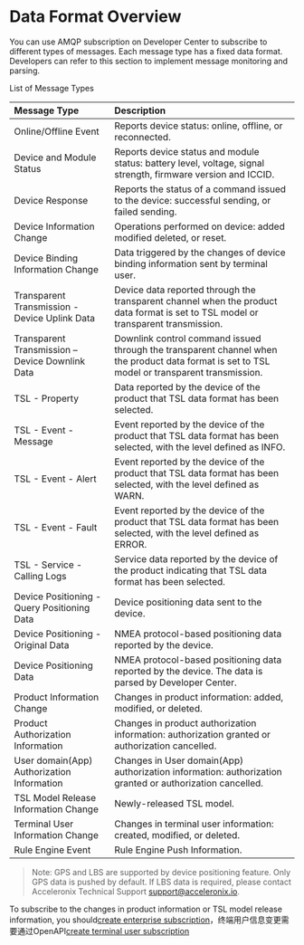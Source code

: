 # Data Format Overview

You can use AMQP subscription on Developer Center to subscribe to different types of messages. Each message type has a fixed data format. Developers can refer to this section to implement message monitoring and parsing.

List of Message Types

| Message Type                                    | Description                                                                                                                                   |
|:------------------------------------------------|:----------------------------------------------------------------------------------------------------------------------------------------------|
| Online/Offline Event                            | Reports device status: online, offline, or reconnected.                                                                                       |
| Device and Module Status                        | Reports device status and module status:  battery level, voltage, signal strength, firmware version and ICCID.                                |
| Device Response                                 | Reports the status of a command issued to the device: successful sending, or failed sending.                                                  |
| Device Information Change                       | Operations performed on device: added modified deleted, or reset.                                                                             |
| Device Binding Information Change               | Data triggered by the changes of device binding information sent by terminal user.                                                            |
| Transparent Transmission - Device Uplink Data   | Device data reported through the transparent channel when the product data format is set to TSL model or transparent transmission.            |
| Transparent Transmission – Device Downlink Data | Downlink control command issued through the transparent channel when the product data format is set to TSL model or transparent transmission. |
| TSL - Property                                  | Data reported by the device of the product that TSL data format has been selected.                                                            |
| TSL - Event - Message                           | Event reported by the device of the product that TSL data format has been selected, with the level defined as INFO.                           |
| TSL - Event - Alert                             | Event reported by the device of the product that TSL data format has been selected, with the level defined as WARN.                           |
| TSL - Event - Fault                             | Event reported by the device of the product that TSL data format has been selected, with the level defined as ERROR.                          |
| TSL - Service - Calling Logs                    | Service data reported by the device of the product indicating that TSL data format has been selected.                                         |
| Device Positioning - Query Positioning Data     | Device positioning data sent to the device.                                                                                                   |
| Device Positioning - Original Data              | NMEA protocol-based positioning data reported by the device.                                                                                  |
| Device Positioning Data                         | NMEA protocol-based positioning data reported by the device. The data is parsed by Developer Center.                                          |
| Product Information Change                      | Changes in product information: added, modified, or deleted.                                                                                  |
| Product Authorization Information               | Changes in product authorization information: authorization granted or authorization cancelled.                                               |
| User domain(App) Authorization Information      | Changes in User domain(App) authorization information: authorization granted or authorization cancelled.                                      |
| TSL Model Release Information Change            | Newly-released TSL model.                                                                                                                     |
| Terminal User Information Change                | Changes in terminal user information: created, modified, or deleted.                                                                          |
| Rule Engine Event                               | Rule Engine Push Information.                                                                                                                 |

>Note: GPS and LBS are supported by device positioning feature. Only GPS data is pushed by default. If LBS data is required, please contact Acceleronix Technical Support <support@acceleronix.io>.


To subscribe to the changes in product information or TSL model release information, you should[create enterprise subscription](https://iot-api.acceleronix.io/swagger-ui.html?urls.primaryName=%E6%B6%88%E6%81%AF%E8%AE%A2%E9%98%85%E7%AE%A1%E7%90%86%20(Enterprise%20API)#/%E6%B6%88%E6%81%AF%E8%AE%A2%E9%98%85/createEnterpriseSubscribeUsingPOST)，终端用户信息变更需要通过OpenAPI[create terminal user subscription](https://iot-api.acceleronix.io/swagger-ui.html?urls.primaryName=%E6%B6%88%E6%81%AF%E8%AE%A2%E9%98%85%E7%AE%A1%E7%90%86%20(Enterprise%20API)#/%E6%B6%88%E6%81%AF%E8%AE%A2%E9%98%85/createEndUserSubscribeUsingPOST)
